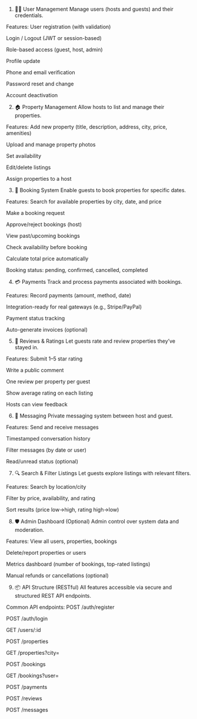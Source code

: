 1. 🧑‍💼 User Management
Manage users (hosts and guests) and their credentials.

Features:
User registration (with validation)

Login / Logout (JWT or session-based)

Role-based access (guest, host, admin)

Profile update

Phone and email verification

Password reset and change

Account deactivation

2. 🏠 Property Management
Allow hosts to list and manage their properties.

Features:
Add new property (title, description, address, city, price, amenities)

Upload and manage property photos

Set availability

Edit/delete listings

Assign properties to a host

3. 📅 Booking System
Enable guests to book properties for specific dates.

Features:
Search for available properties by city, date, and price

Make a booking request

Approve/reject bookings (host)

View past/upcoming bookings

Check availability before booking

Calculate total price automatically

Booking status: pending, confirmed, cancelled, completed

4. 💳 Payments
Track and process payments associated with bookings.

Features:
Record payments (amount, method, date)

Integration-ready for real gateways (e.g., Stripe/PayPal)

Payment status tracking

Auto-generate invoices (optional)

5. 🌟 Reviews & Ratings
Let guests rate and review properties they’ve stayed in.

Features:
Submit 1–5 star rating

Write a public comment

One review per property per guest

Show average rating on each listing

Hosts can view feedback

6. 💬 Messaging
Private messaging system between host and guest.

Features:
Send and receive messages

Timestamped conversation history

Filter messages (by date or user)

Read/unread status (optional)

7. 🔍 Search & Filter Listings
Let guests explore listings with relevant filters.

Features:
Search by location/city

Filter by price, availability, and rating

Sort results (price low→high, rating high→low)

8. 🛡️ Admin Dashboard (Optional)
Admin control over system data and moderation.

Features:
View all users, properties, bookings

Delete/report properties or users

Metrics dashboard (number of bookings, top-rated listings)

Manual refunds or cancellations (optional)

9. 📦 API Structure (RESTful)
All features accessible via secure and structured REST API endpoints.

Common API endpoints:
POST /auth/register

POST /auth/login

GET /users/:id

POST /properties

GET /properties?city=

POST /bookings

GET /bookings?user=

POST /payments

POST /reviews

POST /messages

